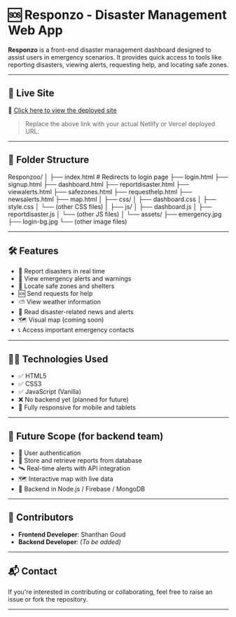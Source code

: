 # 🆘 Responzo - Disaster Management Web App

**Responzo** is a front-end disaster management dashboard designed to assist users in emergency scenarios. It provides quick access to tools like reporting disasters, viewing alerts, requesting help, and locating safe zones.

---

## 🚀 Live Site

🔗 [Click here to view the deployed site](https://your-deployment-link.com)

> Replace the above link with your actual Netlify or Vercel deployed URL.

---

## 📁 Folder Structure

Responzoo/
│
├── index.html # Redirects to login page
├── login.html
├── signup.html
├── dashboard.html
├── reportdisaster.html
├── viewalerts.html
├── safezones.html
├── requesthelp.html
├── newsalerts.html
├── map.html
│
├── css/
│ ├── dashboard.css
│ ├── style.css
│ └── (other CSS files)
│
├── js/
│ ├── dashboard.js
│ ├── reportdisaster.js
│ └── (other JS files)
│
└── assets/
├── emergency.jpg
├── login-bg.jpg
└── (other image files)

---

## 🛠️ Features

- 📍 Report disasters in real time
- 🔔 View emergency alerts and warnings
- 🧭 Locate safe zones and shelters
- 🆘 Send requests for help
- ⛅ View weather information
- 📰 Read disaster-related news and alerts
- 🗺️ Visual map (coming soon)
- 📞 Access important emergency contacts

---

## 👨‍💻 Technologies Used

- ✅ HTML5
- ✅ CSS3
- ✅ JavaScript (Vanilla)
- ❌ No backend yet (planned for future)
- 📱 Fully responsive for mobile and tablets

---

## 🔮 Future Scope (for backend team)

- 🔐 User authentication
- 🧾 Store and retrieve reports from database
- 🛰️ Real-time alerts with API integration
- 🗺️ Interactive map with live data
- 💾 Backend in Node.js / Firebase / MongoDB

---

## 🤝 Contributors

- **Frontend Developer**: Shanthan Goud
- **Backend Developer**: _(To be added)_

---

## 📬 Contact

If you're interested in contributing or collaborating, feel free to raise an issue or fork the repository.

---
